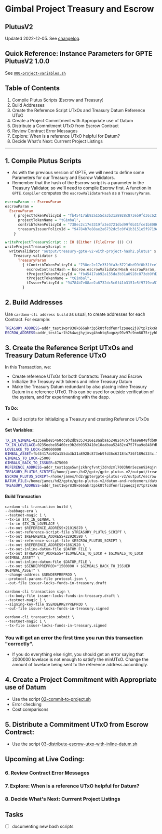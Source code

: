 # Gimbal Project Treasury and Escrow
## PlutusV2

Updated 2022-12-05. See [changelog](./changelog.md).

## Quick Reference: Instance Parameters for GPTE PlutusV2 1.0.0
See [`000-project-variables.sh`](./scripts/000-project-variables.sh)

## Table of Contents
1. Compile Plutus Scripts (Escrow and Treasury)
2. Build Addresses
3. Create the Reference Script UTxOs and Treasury Datum Reference UTxO
4. Create a Project Commitment with Appropriate use of Datum
5. Distribute a Commitment UTxO from Escrow Contract
6. Review Contract Error Messages
7. Explore: When is a reference UTxO helpful for Datum?
8. Decide What's Next: Currrent Project Listings

---

## 1. Compile Plutus Scripts
- As with the previous version of GPTE, we will need to define some Parameters for our Treasury and Escrow Validators.
- Remember that the hash of the Escrow script is a parameter in the Treasury Validator, so we'll need to compile Escrow first. A function in `GPTE.Compiler` computes the `escrowValidatorHash` as a `TreasuryParam`.

```haskell
escrowParam :: EscrowParam
escrowParam =
  EscrowParam
    { projectTokenPolicyId = "fb45417ab92a155da3b31a8928c873eb9fd36c62184c736f189d334c",
      projectTokenName = "tGimbal",
      contribTokenPolicyId = "738ec2c17e3319fa3e3721dbd99f0b31fce1b8006bb57fbd635e3784",
      treasuryIssuerPolicyId = "94784b7e88ae2a6732dc5c0f41b3151e5f9719ea513f19cdb9aecfb3"
    }

writeProjectTreasuryScript :: IO (Either (FileError ()) ())
writeProjectTreasuryScript =
  writeValidator "output/treasury-gpte-v2-with-project-hash2.plutus" $
    Treasury.validator $
      TreasuryParam
        { tContribTokenPolicyId = "738ec2c17e3319fa3e3721dbd99f0b31fce1b8006bb57fbd635e3784",
          escrowContractHash = Escrow.escrowValidatorHash escrowParam,
          tProjectTokenPolicyId = "fb45417ab92a155da3b31a8928c873eb9fd36c62184c736f189d334c",
          tProjectTokenName = "tGimbal",
          tIssuerPolicyId = "94784b7e88ae2a6732dc5c0f41b3151e5f9719ea513f19cdb9aecfb3"
        }
```


## 2. Build Addresses
Use `cardano-cli address build` as usual, to create addresses for each Contract. For example:
```bash
TREASURY_ADDRESS=addr_test1wpr838k666akr3p5k8tfcdfenrlzpueq2j87tp7zkx6mh8qm8maf8
ESCROW_ADDRESS=addr_test1wrlh2k4wqjhyjxvg4hnhtq8uqpzp99v97c9nm6075rjyhkqtjphn5
```

## 3. Create the Reference Script UTxOs and Treasury Datum Reference UTxO
In this Transaction, we:
- Create reference UTxOs for both Contracts: Treasury and Escrow
- Initialize the Treasury with tokens and inline Treasury Datum
- Make the Treasury Datum redundant by also placing inline Treasury Datum in a reference UTxO. This can be used for outside verification of the system, and for experimenting with the dapp.

#### To Do:
- Build scripts for initializing a Treasury and creating Reference UTxOs

#### Set Variables:
```bash
TX_IN_GIMBAL=0235eebe85460cc9b2db9353410e18aabaa52482c4757faa9e848fdb8071e321#5
TX_IN_LOVELACE=0235eebe85460cc9b2db9353410e18aabaa52482c4757faa9e848fdb8071e321#0
LOVELACE_TO_LOCK=250000000
GIMBAL_ASSET=fb45417ab92a155da3b31a8928c873eb9fd36c62184c736f189d334c.7447696d62616c
GIMBALS_TO_LOCK=25000
GIMBALS_BACK_TO_ISSUER=875000
REFERENCE_ADDRESS=addr_test1qqe5wnjzkhrgfvntj3dndzml7003h0n5ezen924qjrrglv6648u33jzvq2msza6gyqdcnau0njhav2sv46adkc9c8wdqx5aas8
TREASURY_PLUTUS_SCRIPT=/home/james/hd2/gpte/gpte-plutus-v2/output/treasury-gpte-v2-with-project-hash2.plutus
ESCROW_PLUTUS_SCRIPT=/home/james/hd2/gpte/gpte-plutus-v2/output/escrow-gpte-v2-with-project-hash2.plutus
DATUM_FILE=/home/james/hd2/gpte/gpte-plutus-v2/datum-and-redeemers/datum-treasury-with-project-hashes.json
TREASURY_ADDRESS=addr_test1wpr838k666akr3p5k8tfcdfenrlzpueq2j87tp7zkx6mh8qm8maf8

```

#### Build Transaction
```
cardano-cli transaction build \
--babbage-era \
--testnet-magic 1 \
--tx-in $TX_IN_GIMBAL \
--tx-in $TX_IN_LOVELACE \
--tx-out $REFERENCE_ADDRESS+21019870 \
--tx-out-reference-script-file $TREASURY_PLUTUS_SCRIPT \
--tx-out $REFERENCE_ADDRESS+22920580 \
--tx-out-reference-script-file $ESCROW_PLUTUS_SCRIPT \
--tx-out $REFERENCE_ADDRESS+1861920 \
--tx-out-inline-datum-file $DATUM_FILE \
--tx-out $TREASURY_ADDRESS+"$LOVELACE_TO_LOCK + $GIMBALS_TO_LOCK $GIMBAL_ASSET" \
--tx-out-inline-datum-file $DATUM_FILE \
--tx-out $SENDERPREPROD+"1500000 + $GIMBALS_BACK_TO_ISSUER $GIMBAL_ASSET" \
--change-address $SENDERPREPROD \
--protocol-params-file protocol.json \
--out-file issuer-locks-funds-in-treasury.draft

cardano-cli transaction sign \
--tx-body-file issuer-locks-funds-in-treasury.draft \
--testnet-magic 1 \
--signing-key-file $SENDERKEYPREPROD \
--out-file issuer-locks-funds-in-treasury.signed

cardano-cli transaction submit \
--testnet-magic 1 \
--tx-file issuer-locks-funds-in-treasury.signed
```

### You will get an error the first time you run this transaction "correctly".
- If you do everything else right, you should get an error saying that 2000000 lovelace is not enough to satisfy the minUTxO. Change the amount of lovelace being sent to the reference address accordingly.

## 4. Create a Project Commitment with Appropriate use of Datum
- Use the script [02-commit-to-project.sh](./scripts/02-commit-to-project.sh)
- Error checking
- Cost comparisons

## 5. Distribute a Commitment UTxO from Escrow Contract:
- Use the script [03-distribute-escrow-utxo-with-inline-datum.sh](./scripts/03-distribute-escrow-utxo-with-inline-datum.sh)

## Upcoming at Live Coding:
### 6. Review Contract Error Messages
### 7. Explore: When is a reference UTxO helpful for Datum?
### 8. Decide What's Next: Currrent Project Listings

## Tasks
- [ ] documenting new bash scripts